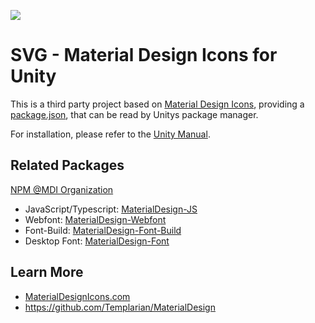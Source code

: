 <p>
<img src="https://img.shields.io/github/package-json/v/ixtenda/materialdesign-svg-unity">

</p>

# SVG - Material Design Icons for Unity

This is a third party project based on [Material Design Icons](https://materialdesignicons.com), providing a [package.json](package.json), that can be read by Unitys package manager.

For installation, please refer to the [Unity Manual](https://docs.unity3d.com/Manual/upm-ui-giturl.html).

## Related Packages

[NPM @MDI Organization](https://npmjs.com/org/mdi)

- JavaScript/Typescript: [MaterialDesign-JS](https://github.com/Templarian/MaterialDesign-JS)
- Webfont: [MaterialDesign-Webfont](https://github.com/Templarian/MaterialDesign-Webfont)
- Font-Build: [MaterialDesign-Font-Build](https://github.com/Templarian/MaterialDesign-Font-Build)
- Desktop Font: [MaterialDesign-Font](https://github.com/Templarian/MaterialDesign-Font)

## Learn More

- [MaterialDesignIcons.com](https://materialdesignicons.com)
- https://github.com/Templarian/MaterialDesign
